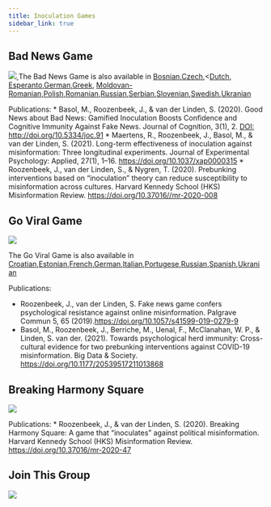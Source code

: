 ```yaml
---
title: Inoculation Games
sidebar_link: true
---
```


<p><h2>Bad News Game</h2>
<a href = "https://www.getbadnews.com/#intro" target = "_blank">
<img src = "{{site.url}}/assets/img/bad-news.png"> 
</a>
The Bad News Game is also available in <a href = "www.getbadnewsbosnia.com">Bosnian</a>,<a href = "www.getbadnews.cz">Czech</a>,<<a href = "www.slechtnieuws.nl">Dutch</a>,
<a href = "www.badnewsesperanto.com">Esperanto</a>,<a href = "www.getbadnews.de">German</a>,<a href = "www.getbadnews.gr">Greek</a>,
<a href = "www.getbadnewsmoldova.com">Moldovan-Romanian</a>,<a href = "www.getbadnews.pl">Polish</a>,<a href = "www.getbadnews.ro">Romanian</a>,<a href = "www.getbadnewsrussian.com">Russian</a>,<a href = "www.getbadnews.rs">Serbian</a>,<a href = "www.getbadnews.si">Slovenian</a>,<a href = "www.badnewsgame.se">Swedish</a>,<a href = "www.getbadnewsukraine.com">Ukranian</a>
</p>
Publications: 
* Basol, M., Roozenbeek, J., & van der Linden, S. (2020). Good News about Bad News: Gamified Inoculation Boosts Confidence and Cognitive Immunity Against Fake News. Journal of Cognition, 3(1), 2. <a href = "http://doi.org/10.5334/joc.91
" target = "_blank">DOI: http://doi.org/10.5334/joc.91</a>
* Maertens, R., Roozenbeek, J., Basol, M., & van der Linden, S. (2021). Long-term effectiveness of inoculation against misinformation: Three longitudinal experiments. Journal of Experimental Psychology: Applied, 27(1), 1–16. <a href = "https://doi.org/10.1037/xap0000315">https://doi.org/10.1037/xap0000315</a>
* Roozenbeek, J., van der Linden, S., & Nygren, T. (2020). Prebunking interventions based on “inoculation” theory can reduce susceptibility to misinformation across cultures. Harvard Kennedy School (HKS) Misinformation Review. <a href = "https://doi.org/10.37016//mr-2020-008">https://doi.org/10.37016//mr-2020-008</a>

<p>
<h2>Go Viral Game</h2>
<a href = "https://www.goviralgame.com/en?gclid=Cj0KCQiA0eOPBhCGARIsAFIwTs6TVo6lF-P0WRmRFqnsoNEHVno-pguxo3QQl9IomU0zU9MDcFSvAaMaAlfgEALw_wcB"  target = "_blank">
<img src = "{{site.url}}/assets/img/go-viral.png"> 
</a>
</p>
The Go Viral Game is also available in <a href ="https://www.goviralgame.com/hr" targete = "_blank">Croatian</a>,<a href ="https://www.goviralgame.com/et" target = "_blank">Estonian</a>,<a href = "https://www.goviralgame.com/fr" target = "_blank">French</a>,<a href = "https://www.goviralgame.com/de" target = "_blank">German</a>,<a href = "https://www.goviralgame.com/it" target = "_blank">Italian</a>,<a href = "https://www.goviralgame.com/pt" target = "_blank">Portugese</a>,<a href = "https://www.goviralgame.com/ru" target = "_blank">Russian</a>,<a href = "https://www.goviralgame.com/es" target = "_blank">Spanish</a>,<a href = "https://www.goviralgame.com/ua" target = "_blank">Ukranian</a>

Publications: 
* Roozenbeek, J., van der Linden, S. Fake news game confers psychological resistance against online misinformation. Palgrave Commun 5, 65 (2019).<a href = "https://doi.org/10.1057/s41599-019-0279-9" target = "_blank">https://doi.org/10.1057/s41599-019-0279-9</a>
* Basol, M., Roozenbeek, J., Berriche, M., Uenal, F., McClanahan, W. P., & Linden, S. van der. (2021). Towards psychological herd immunity: Cross-cultural evidence for two prebunking interventions against COVID-19 misinformation. Big Data & Society. <a href = "https://doi.org/10.1177/20539517211013868" target = "_blank">https://doi.org/10.1177/20539517211013868</a>

<h2>Breaking Harmony Square</h2>
<p><a href = "" target = "_blank">
<img src = "{{site.url}}/assets/img/breaking-harmony.png"> 
</a>
</p>
Publications: 
* Roozenbeek, J., & van der Linden, S. (2020). Breaking Harmony Square: A game that “inoculates” against political misinformation. Harvard Kennedy School (HKS) Misinformation Review. <a href = "https://doi.org/10.37016/mr-2020-47
" target = "_blank">https://doi.org/10.37016/mr-2020-47</a>

<h2>Join This Group</h2>
<p><a href = "https://whatsapp.aboutbadnews.com/#/intro" target = "_blank">
<img src = "{{site.url}}/assets/img/join-this-group.png"> 
</a>
</p>

